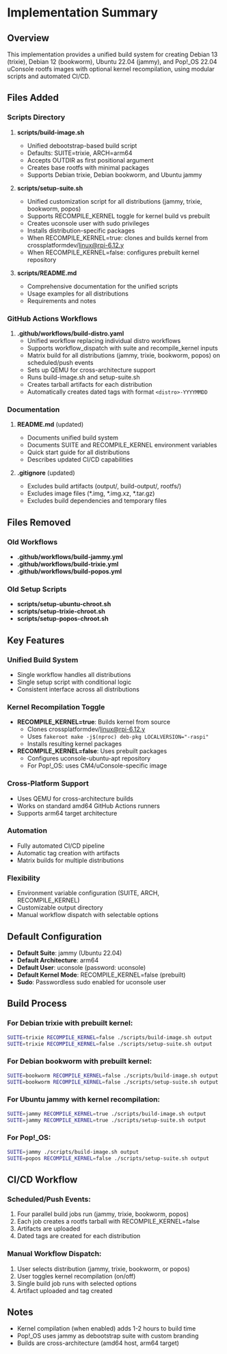 # Implementation Summary

## Overview

This implementation provides a unified build system for creating Debian 13 (trixie), Debian 12 (bookworm), Ubuntu 22.04 (jammy), and Pop!_OS 22.04 uConsole rootfs images with optional kernel recompilation, using modular scripts and automated CI/CD.

## Files Added

### Scripts Directory

1. **scripts/build-image.sh**
   - Unified debootstrap-based build script
   - Defaults: SUITE=trixie, ARCH=arm64
   - Accepts OUTDIR as first positional argument
   - Creates base rootfs with minimal packages
   - Supports Debian trixie, Debian bookworm, and Ubuntu jammy

2. **scripts/setup-suite.sh**
   - Unified customization script for all distributions (jammy, trixie, bookworm, popos)
   - Supports RECOMPILE_KERNEL toggle for kernel build vs prebuilt
   - Creates uconsole user with sudo privileges
   - Installs distribution-specific packages
   - When RECOMPILE_KERNEL=true: clones and builds kernel from crossplatformdev/linux@rpi-6.12.y
   - When RECOMPILE_KERNEL=false: configures prebuilt kernel repository

3. **scripts/README.md**
   - Comprehensive documentation for the unified scripts
   - Usage examples for all distributions
   - Requirements and notes

### GitHub Actions Workflows

1. **.github/workflows/build-distro.yaml**
   - Unified workflow replacing individual distro workflows
   - Supports workflow_dispatch with suite and recompile_kernel inputs
   - Matrix build for all distributions (jammy, trixie, bookworm, popos) on scheduled/push events
   - Sets up QEMU for cross-architecture support
   - Runs build-image.sh and setup-suite.sh
   - Creates tarball artifacts for each distribution
   - Automatically creates dated tags with format `<distro>-YYYYMMDD`

### Documentation

1. **README.md** (updated)
   - Documents unified build system
   - Documents SUITE and RECOMPILE_KERNEL environment variables
   - Quick start guide for all distributions
   - Describes updated CI/CD capabilities

2. **.gitignore** (updated)
   - Excludes build artifacts (output/, build-output/, rootfs/)
   - Excludes image files (*.img, *.img.xz, *.tar.gz)
   - Excludes build dependencies and temporary files

## Files Removed

### Old Workflows
- **.github/workflows/build-jammy.yml**
- **.github/workflows/build-trixie.yml**
- **.github/workflows/build-popos.yml**

### Old Setup Scripts
- **scripts/setup-ubuntu-chroot.sh**
- **scripts/setup-trixie-chroot.sh**
- **scripts/setup-popos-chroot.sh**

## Key Features

### Unified Build System
- Single workflow handles all distributions
- Single setup script with conditional logic
- Consistent interface across all distributions

### Kernel Recompilation Toggle
- **RECOMPILE_KERNEL=true**: Builds kernel from source
  - Clones crossplatformdev/linux@rpi-6.12.y
  - Uses `fakeroot make -j$(nproc) deb-pkg LOCALVERSION="-raspi"`
  - Installs resulting kernel packages
- **RECOMPILE_KERNEL=false**: Uses prebuilt packages
  - Configures uconsole-ubuntu-apt repository
  - For Pop!_OS: uses CM4/uConsole-specific image

### Cross-Platform Support
- Uses QEMU for cross-architecture builds
- Works on standard amd64 GitHub Actions runners
- Supports arm64 target architecture

### Automation
- Fully automated CI/CD pipeline
- Automatic tag creation with artifacts
- Matrix builds for multiple distributions

### Flexibility
- Environment variable configuration (SUITE, ARCH, RECOMPILE_KERNEL)
- Customizable output directory
- Manual workflow dispatch with selectable options

## Default Configuration

- **Default Suite**: jammy (Ubuntu 22.04)
- **Default Architecture**: arm64
- **Default User**: uconsole (password: uconsole)
- **Default Kernel Mode**: RECOMPILE_KERNEL=false (prebuilt)
- **Sudo**: Passwordless sudo enabled for uconsole user

## Build Process

### For Debian trixie with prebuilt kernel:
```bash
SUITE=trixie RECOMPILE_KERNEL=false ./scripts/build-image.sh output
SUITE=trixie RECOMPILE_KERNEL=false ./scripts/setup-suite.sh output
```

### For Debian bookworm with prebuilt kernel:
```bash
SUITE=bookworm RECOMPILE_KERNEL=false ./scripts/build-image.sh output
SUITE=bookworm RECOMPILE_KERNEL=false ./scripts/setup-suite.sh output
```

### For Ubuntu jammy with kernel recompilation:
```bash
SUITE=jammy RECOMPILE_KERNEL=true ./scripts/build-image.sh output
SUITE=jammy RECOMPILE_KERNEL=true ./scripts/setup-suite.sh output
```

### For Pop!_OS:
```bash
SUITE=jammy ./scripts/build-image.sh output
SUITE=popos RECOMPILE_KERNEL=false ./scripts/setup-suite.sh output
```

## CI/CD Workflow

### Scheduled/Push Events:
1. Four parallel build jobs run (jammy, trixie, bookworm, popos)
2. Each job creates a rootfs tarball with RECOMPILE_KERNEL=false
3. Artifacts are uploaded
4. Dated tags are created for each distribution

### Manual Workflow Dispatch:
1. User selects distribution (jammy, trixie, bookworm, or popos)
2. User toggles kernel recompilation (on/off)
3. Single build job runs with selected options
4. Artifact uploaded and tag created

## Notes

- Kernel compilation (when enabled) adds 1-2 hours to build time
- Pop!_OS uses jammy as debootstrap suite with custom branding
- Builds are cross-architecture (amd64 host, arm64 target)
